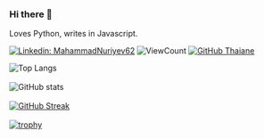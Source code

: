 ### Hi there 👋
Loves Python, writes in Javascript.

[![Linkedin: MahammadNuriyev62](https://img.shields.io/badge/-MahammadNuriyev62-blue?style=flat-square&logo=Linkedin&logoColor=white&link=https://https://www.linkedin.com/in/MahammadNuriyev62/)](https://www.linkedin.com/in/MahammadNuriyev62/)    ![ViewCount](https://komarev.com/ghpvc/?username=MahammadNuriyev62&color=1A4730)
[![GitHub Thaiane](https://img.shields.io/github/followers/MahammadNuriyev62?label=follow&style=social)](https://github.com/MahammadNuriyev62)

![Top Langs](https://github-readme-stats.vercel.app/api/top-langs/?username=MahammadNuriyev62&layout=compact&theme=gotham&custom_title=Statistics)<br><br>
![GitHub stats](https://github-readme-stats.vercel.app/api?username=MahammadNuriyev62&show_icons=true&hide_title=true&count_private=true&include_all_commits=true&count_private=true&theme=gotham)<br><br>
[![GitHub Streak](https://github-readme-streak-stats.herokuapp.com/?user=MahammadNuriyev62&theme=dark)](https://git.io/streak-stats)<br><br>
[![trophy](https://github-profile-trophy.vercel.app/?username=MahammadNuriyev62&theme=onedark&margin-w=5&rank=C,B,A,AA,AAA,S,SS,SSS&)](https://github.com/ryo-ma/github-profile-trophy)<br>
